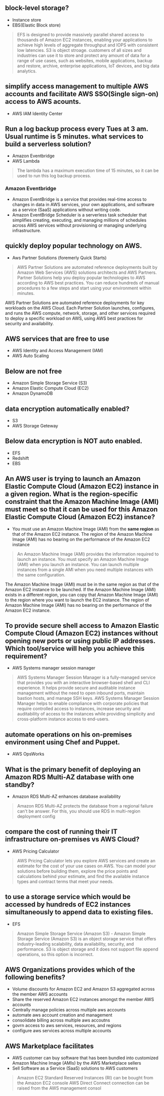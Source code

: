 ## block-level storage?
- Instance store
- EBS(Elastic Block store)
> EFS is designed to provide massively parallel shared access to thousands of Amazon EC2 instances, enabling your applications to achieve high levels of aggregate throughput and IOPS with consistent low latencies.
> S3 is object stroage. customers of all sizes and industries can use it to store and protect any amount of data for a range of use cases, such as websites, mobile applications, backup and restore, archive, enterprise applications, IoT devices, and big data analytics.

## simplify access management to multiple AWS accounts and facilitate AWS SSO(Single sign-on) access to AWS acounts.
- AWS IAM Identity Center

## Run a log backup process every Tues at 3 am. Usual runtime is 5 minutes. what services to build a serverless solution?
- Amazon Eventbridge
- AWS Lambda
> The lambda has a maximum execution time of 15 minutes, so it can be used to run this log backup process.
### Amazon Eventbridge 
- Amazon EventBridge is a service that provides real-time access to changes in data in AWS services, your own applications, and software as a service (SaaS) applications without writing code.
-  Amazon EventBridge Scheduler is a serverless task scheduler that simplifies creating, executing, and managing millions of schedules across AWS services without provisioning or managing underlying infrastructure.

## quickly deploy popular technology on AWS.
- Aws Partner Solutions (foremerly Quick Starts)
> AWS Partner Solutions are automated reference deployments built by Amazon Web Services (AWS) solutions architects and AWS Partners. Partner Solutions help you deploy popular technologies to AWS according to AWS best practices. You can reduce hundreds of manual procedures to a few steps and start using your environment within minutes.

AWS Partner Solutions are automated reference deployments for key workloads on the AWS Cloud. Each Partner Solution launches, configures, and runs the AWS compute, network, storage, and other services required to deploy a specific workload on AWS, using AWS best practices for security and availability.

## AWS services that are free to use
- AWS Identity and Access Management (IAM)
- AWS Auto Scaling

## Below are not free
- Amazon Simple Storage Service (S3)
- Amazon Elastic Compute Cloud (EC2)
- Amazon DynamoDB

## data encryption automatically enabled?
- S3
- AWS Storage Geteway

## Below data encryption is NOT auto enabled.
- EFS
- Redshift
- EBS

## An AWS user is trying to launch an Amazon Elastic Compute Cloud (Amazon EC2) instance in a given region. What is the region-specific constraint that the Amazon Machine Image (AMI) must meet so that it can be used for this Amazon Elastic Compute Cloud (Amazon EC2) instance?
- You must use an Amazon Machine Image (AMI) from the **same region** as that of the Amazon EC2 instance. The region of the Amazon Machine Image (AMI) has no bearing on the performance of the Amazon EC2 instance
> An Amazon Machine Image (AMI) provides the information required to launch an instance. You must specify an Amazon Machine Image (AMI) when you launch an instance. You can launch multiple instances from a single AMI when you need multiple instances with the same configuration.

The Amazon Machine Image (AMI) must be in the same region as that of the Amazon EC2 instance to be launched. If the Amazon Machine Image (AMI) exists in a different region, you can copy that Amazon Machine Image (AMI) to the region where you want to launch the EC2 instance. The region of Amazon Machine Image (AMI) has no bearing on the performance of the Amazon EC2 instance.

## To **provide secure shell access** to Amazon Elastic Compute Cloud **(Amazon EC2)** instances without opening new ports or using public IP addresses. Which tool/service will help you achieve this requirement?
- AWS Systems manager session manager
> AWS Systems Manager Session Manager is a fully-managed service that provides you with an interactive browser-based shell and CLI experience. It helps provide secure and auditable instance management without the need to open inbound ports, maintain bastion hosts, and manage SSH keys. AWS Systems Manager Session Manager helps to enable compliance with corporate policies that require controlled access to instances, increase security and auditability of access to the instances while providing simplicity and cross-platform instance access to end-users.

## automate operations on his on-premises environment using Chef and Puppet. 
- AWS OpsWorks

## What is the primary benefit of deploying an Amazon RDS Multi-AZ database with one standby?
- Amazon RDS Multi-AZ enhances database availability
> Amazon RDS Multi-AZ protects the database from a regional failure can't be answer. For this, you should use RDS in multi-region deployment config

## compare the cost of running their IT infrastructure on-premises vs AWS Cloud?
- AWS Pricing Calculator
> AWS Pricing Calculator lets you explore AWS services and create an estimate for the cost of your use cases on AWS. You can model your solutions before building them, explore the price points and calculations behind your estimate, and find the available instance types and contract terms that meet your needs.

## to use a storage service which would be accessed by hundreds of EC2 instances simultaneously to append data to existing files. 
- EFS
> Amazon Simple Storage Service (Amazon S3) - Amazon Simple Storage Service (Amazon S3) is an object storage service that offers industry-leading scalability, data availability, security, and performance. S3 is object storage and it does not support file append operations, so this option is incorrect.

## AWS Organizations provides which of the following benefits?
- Volume discounts for Amazon EC2 and Amazon S3 aggregated across the member AWS accounts
- Share the reserved Amazon EC2 instances amongst the member AWS accounts
- Centrally manage policies across multiple aws accounts
- automate aws account creation and management
- consolidate billing across multiple aws accoutns
- govrn access to aws services, resources, and regions
- configure aws services across multiple accounts

## AWS Marketplace facilitates
- AWS customer can buy software that has been bundled into customized Amazon Machine Image (AMIs) by the AWS Marketplace sellers
- Sell Software as a Service (SaaS) solutions to AWS customers
> Amazon EC2 Standard Reserved Instances (RI) can be bought from the Amazon EC2 console
> AWS Direct Connect connection can be raised from the AWS management consol





































